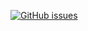 [![GitHub issues](https://img.shields.io/github/issues/UppalaGoutham/M1_ATM-Transaction-Display_APP?style=for-the-badge)](https://github.com/UppalaGoutham/M1_ATM-Transaction-Display_APP/issues)
